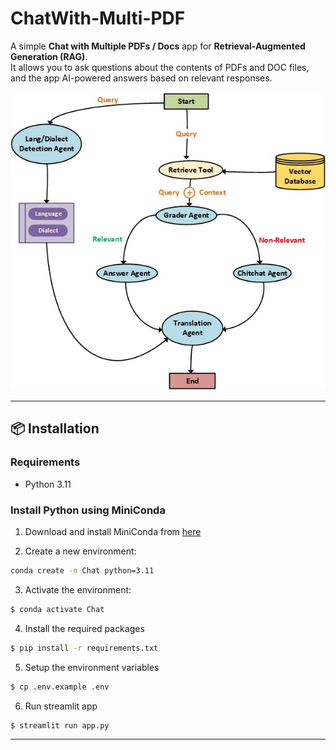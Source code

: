 # ChatWith-Multi-PDF

A simple **Chat with Multiple PDFs / Docs** app for **Retrieval-Augmented Generation (RAG)**.  
It allows you to ask questions about the contents of PDFs and DOC files, and the app AI-powered answers based on relevant responses.

![Chatbot Diagram](/src/images/graphWorkFlow.jpg)









------------

## 📦 Installation

### Requirements
- Python 3.11  

###  Install Python using MiniConda

1) Download and install MiniConda from [here](https://docs.anaconda.com/free/miniconda/#quick-command-line-install)  

2) Create a new environment:
```bash
conda create -n Chat python=3.11
```

3) Activate the environment:
```bash
$ conda activate Chat
```

4) Install the required packages
```bash
$ pip install -r requirements.txt
```

5) Setup the environment variables

```bash
$ cp .env.example .env
```

6) Run streamlit app
```bash
$ streamlit run app.py
```
---